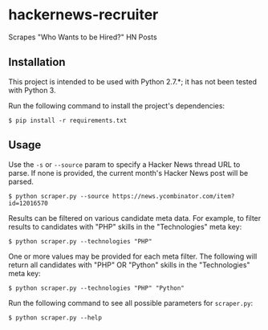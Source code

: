 # hackernews-recruiter
Scrapes "Who Wants to be Hired?" HN Posts

## Installation

This project is intended to be used with Python 2.7.*; it has not been tested with Python 3.

Run the following command to install the project's dependencies:

	$ pip install -r requirements.txt


## Usage

Use the `-s` or `--source` param to specify a Hacker News thread URL to parse.
If none is provided, the current month's Hacker News post will be parsed.

	$ python scraper.py --source https://news.ycombinator.com/item?id=12016570


Results can be filtered on various candidate meta data. For example, to filter results to candidates with "PHP" skills in the "Technologies" meta key:

	$ python scraper.py --technologies "PHP"


One or more values may be provided for each meta filter. The following will return all candidates with "PHP" OR "Python" skills in the "Technologies" meta key:

	$ python scraper.py --technologies "PHP" "Python"


Run the following command to see all possible parameters for `scraper.py`:

	$ python scraper.py --help
